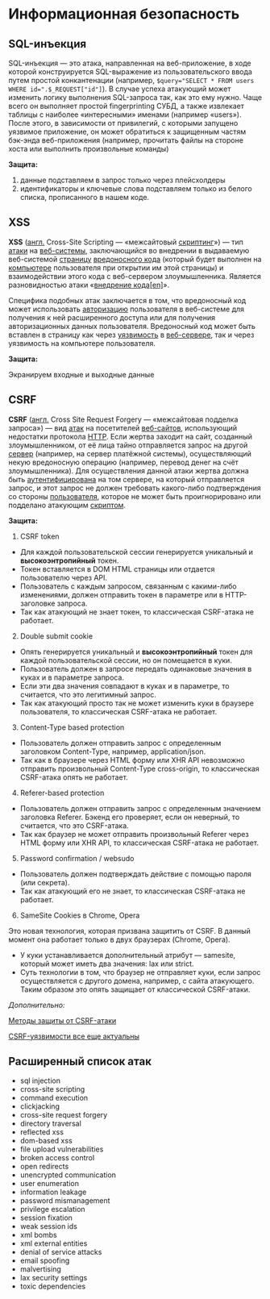# Информационная безопасность

## SQL-инъекция

SQL-инъекция — это атака, направленная на веб-приложение, в ходе которой конструируется SQL-выражение из пользовательского ввода путем простой конкантенации (например, `$query="SELECT * FROM users WHERE id=".$_REQUEST["id"]`). В случае успеха атакующий может изменить логику выполнения SQL-запроса так, как это ему нужно. Чаще всего он выполняет простой fingerprinting СУБД, а также извлекает таблицы с наиболее «интересными» именами (например «users»). После этого, в зависимости от привилегий, с которыми запущено уязвимое приложение, он может обратиться к защищенным частям бэк-энда веб-приложения (например, прочитать файлы на стороне хоста или выполнить произвольные команды)

**Защита:**

1. данные подставляем в запрос только через плейсхолдеры
2. идентификаторы и ключевые слова подставляем только из белого списка, прописанного в нашем коде.

## XSS

**XSS** ([англ.](https://ru.wikipedia.org/wiki/%D0%90%D0%BD%D0%B3%D0%BB%D0%B8%D0%B9%D1%81%D0%BA%D0%B8%D0%B9_%D1%8F%D0%B7%D1%8B%D0%BA) Cross-Site Scripting — «межсайтовый [скриптинг](https://ru.wikipedia.org/wiki/%D0%A1%D0%BA%D1%80%D0%B8%D0%BF%D1%82)») — тип [атаки](https://ru.wikipedia.org/wiki/%D0%A5%D0%B0%D0%BA%D0%B5%D1%80%D1%81%D0%BA%D0%B0%D1%8F_%D0%B0%D1%82%D0%B0%D0%BA%D0%B0) на [веб-системы](https://ru.wikipedia.org/wiki/%D0%92%D0%B5%D0%B1-%D0%BF%D1%80%D0%B8%D0%BB%D0%BE%D0%B6%D0%B5%D0%BD%D0%B8%D0%B5), заключающийся во внедрении в выдаваемую веб-системой [страницу](https://ru.wikipedia.org/wiki/%D0%92%D0%B5%D0%B1-%D1%81%D1%82%D1%80%D0%B0%D0%BD%D0%B8%D1%86%D0%B0) [вредоносного кода](https://ru.wikipedia.org/wiki/%D0%92%D1%80%D0%B5%D0%B4%D0%BE%D0%BD%D0%BE%D1%81%D0%BD%D1%8B%D0%B9_%D0%BA%D0%BE%D0%B4) (который будет выполнен на [компьютере](https://ru.wikipedia.org/wiki/%D0%9A%D0%BE%D0%BC%D0%BF%D1%8C%D1%8E%D1%82%D0%B5%D1%80) пользователя при открытии им этой страницы) и взаимодействии этого кода с веб-сервером злоумышленника. Является разновидностью атаки «[внедрение кода](https://ru.wikipedia.org/w/index.php?title=%D0%92%D0%BD%D0%B5%D0%B4%D1%80%D0%B5%D0%BD%D0%B8%D0%B5_%D0%BA%D0%BE%D0%B4%D0%B0&action=edit&redlink=1)[[en\]](https://en.wikipedia.org/wiki/Code_injection)».

Специфика подобных атак заключается в том, что вредоносный код может использовать [авторизацию](https://ru.wikipedia.org/wiki/%D0%90%D0%B2%D1%82%D0%BE%D1%80%D0%B8%D0%B7%D0%B0%D1%86%D0%B8%D1%8F) пользователя в веб-системе для получения к ней расширенного доступа или для получения авторизационных данных пользователя. Вредоносный код может быть вставлен в страницу как через [уязвимость](https://ru.wikipedia.org/wiki/%D0%A3%D1%8F%D0%B7%D0%B2%D0%B8%D0%BC%D0%BE%D1%81%D1%82%D1%8C_(%D0%BA%D0%BE%D0%BC%D0%BF%D1%8C%D1%8E%D1%82%D0%B5%D1%80%D0%BD%D0%B0%D1%8F_%D0%B1%D0%B5%D0%B7%D0%BE%D0%BF%D0%B0%D1%81%D0%BD%D0%BE%D1%81%D1%82%D1%8C)) в [веб-сервере](https://ru.wikipedia.org/wiki/%D0%92%D0%B5%D0%B1-%D1%81%D0%B5%D1%80%D0%B2%D0%B5%D1%80), так и через уязвимость на компьютере пользователя.

**Защита:**

Экранируем входные и выходные данные

## CSRF

**CSRF** ([англ.](https://ru.wikipedia.org/wiki/%D0%90%D0%BD%D0%B3%D0%BB%D0%B8%D0%B9%D1%81%D0%BA%D0%B8%D0%B9_%D1%8F%D0%B7%D1%8B%D0%BA) Сross Site Request Forgery — «межсайтовая подделка запроса») — вид [атак](https://ru.wikipedia.org/wiki/%D0%A5%D0%B0%D0%BA%D0%B5%D1%80%D1%81%D0%BA%D0%B0%D1%8F_%D0%B0%D1%82%D0%B0%D0%BA%D0%B0) на посетителей [веб-сайтов](https://ru.wikipedia.org/wiki/%D0%92%D0%B5%D0%B1-%D1%81%D0%B0%D0%B9%D1%82), использующий недостатки протокола [HTTP](https://ru.wikipedia.org/wiki/HTTP). Если жертва заходит на сайт, созданный злоумышленником, от её лица тайно отправляется запрос на другой [сервер](https://ru.wikipedia.org/wiki/%D0%A1%D0%B5%D1%80%D0%B2%D0%B5%D1%80_(%D0%BF%D1%80%D0%BE%D0%B3%D1%80%D0%B0%D0%BC%D0%BC%D0%BD%D0%BE%D0%B5_%D0%BE%D0%B1%D0%B5%D1%81%D0%BF%D0%B5%D1%87%D0%B5%D0%BD%D0%B8%D0%B5)) (например, на сервер платёжной системы), осуществляющий некую вредоносную операцию (например, перевод денег на счёт злоумышленника). Для осуществления данной атаки жертва должна быть [аутентифицирована](https://ru.wikipedia.org/wiki/%D0%90%D1%83%D1%82%D0%B5%D0%BD%D1%82%D0%B8%D1%84%D0%B8%D0%BA%D0%B0%D1%86%D0%B8%D1%8F) на том сервере, на который отправляется запрос, и этот запрос не должен требовать какого-либо подтверждения со стороны [пользователя](https://ru.wikipedia.org/wiki/%D0%9F%D0%BE%D0%BB%D1%8C%D0%B7%D0%BE%D0%B2%D0%B0%D1%82%D0%B5%D0%BB%D1%8C), которое не может быть проигнорировано или подделано атакующим [скриптом](https://ru.wikipedia.org/wiki/%D0%A1%D1%86%D0%B5%D0%BD%D0%B0%D1%80%D0%BD%D1%8B%D0%B9_%D1%8F%D0%B7%D1%8B%D0%BA).

**Защита:**

1. CSRF token 

- Для каждой пользовательской сессии генерируется уникальный и **высокоэнтропийный** токен.
- Токен вставляется в DOM HTML страницы или отдается пользователю через API.
- Пользователь с каждым запросом, связанным с какими-либо изменениями, должен отправить токен в параметре или в HTTP-заголовке запроса.
- Так как атакующий не знает токен, то классическая CSRF-атака не работает.

2. Double submit cookie

- Опять генерируется уникальный и **высокоэнтропийный** токен для каждой пользовательской сессии, но он помещается в куки.
- Пользователь должен в запросе передать одинаковые значения в куках и в параметре запроса.
- Если эти два значения совпадают в куках и в параметре, то считается, что это легитимный запрос.
- Так как атакующий просто так не может изменить куки в браузере пользователя, то классическая CSRF-атака не работает.

3. Content-Type based protection

- Пользователь должен отправить запрос с определенным заголовком Content-Type, например, application/json.
- Так как в браузере через HTML форму или XHR API невозможно отправить произвольный Content-Type cross-origin, то классическая CSRF-атака опять не работает.

4. Referer-based protection

- Пользователь должен отправить запрос с определенным значением заголовка Referer. Бэкенд его проверяет, если он неверный, то считается, что это CSRF-атака.
- Так как браузер не может отправить произвольный Referer через HTML форму или XHR API, то классическая CSRF-атака не работает.

5. Password confirmation / websudo

- Пользователь должен подтверждать действие с помощью пароля (или секрета).
- Так как атакующий его не знает, то классическая CSRF-атака не работает.

6. SameSite Cookies в Chrome, Opera

Это новая технология, которая призвана защитить от CSRF. В данный момент она работает только в двух браузерах (Chrome, Opera).

- У куки устанавливается дополнительный атрибут — samesite, который может иметь два значения: lax или strict.
- Суть технологии в том, что браузер не отправляет куки, если запрос осуществляется с другого домена, например, с сайта атакующего. Таким образом это опять защищает от классической CSRF-атаки.

*Дополнительно:*

[Методы защиты от CSRF-атаки](https://habr.com/post/318748/)

[CSRF-уязвимости все еще актуальны](https://habr.com/company/oleg-bunin/blog/412855/)


## Расширенный список атак
* sql injection
* cross-site scripting
* command execution
* clickjacking
* cross-site request forgery
* directory traversal
* reflected xss
* dom-based xss
* file upload vulnerabilities
* broken access control
* open redirects
* unencrypted communication
* user enumeration
* information leakage
* password mismanagement
* privilege escalation
* session fixation
* weak session ids
* xml bombs
* xml external entities
* denial of service attacks
* email spoofing
* malvertising
* lax security settings
* toxic dependencies
